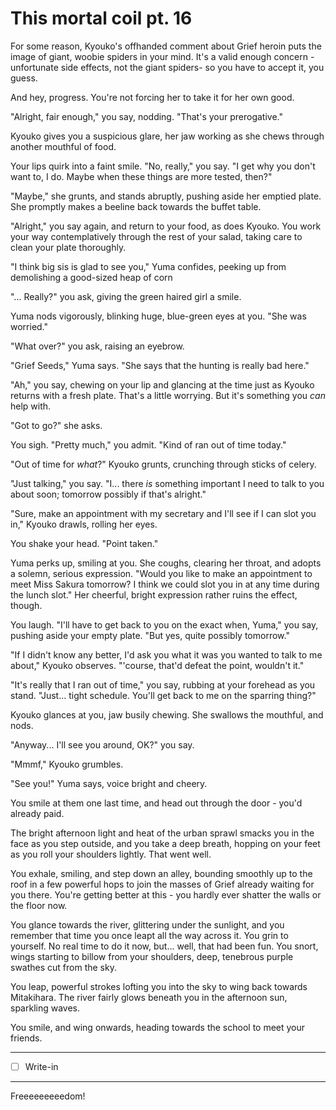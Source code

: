 # This mortal coil pt. 16

For some reason, Kyouko's offhanded comment about Grief heroin puts the image of giant, woobie spiders in your mind. It's a valid enough concern -unfortunate side effects, not the giant spiders- so you have to accept it, you guess.

And hey, progress. You're not forcing her to take it for her own good.

"Alright, fair enough," you say, nodding. "That's your prerogative."

Kyouko gives you a suspicious glare, her jaw working as she chews through another mouthful of food.

Your lips quirk into a faint smile. "No, really," you say. "I get why you don't want to, I do. Maybe when these things are more tested, then?"

"Maybe," she grunts, and stands abruptly, pushing aside her emptied plate. She promptly makes a beeline back towards the buffet table.

"Alright," you say again, and return to your food, as does Kyouko. You work your way contemplatively through the rest of your salad, taking care to clean your plate thoroughly.

"I think big sis is glad to see you," Yuma confides, peeking up from demolishing a good-sized heap of corn

"... Really?" you ask, giving the green haired girl a smile.

Yuma nods vigorously, blinking huge, blue-green eyes at you. "She was worried."

"What over?" you ask, raising an eyebrow.

"Grief Seeds," Yuma says. "She says that the hunting is really bad here."

"Ah," you say, chewing on your lip and glancing at the time just as Kyouko returns with a fresh plate. That's a little worrying. But it's something you *can* help with.

"Got to go?" she asks.

You sigh. "Pretty much," you admit. "Kind of ran out of time today."

"Out of time for *what*?" Kyouko grunts, crunching through sticks of celery.

"Just talking," you say. "I... there *is* something important I need to talk to you about soon; tomorrow possibly if that's alright."

"Sure, make an appointment with my secretary and I'll see if I can slot you in," Kyouko drawls, rolling her eyes.

You shake your head. "Point taken."

Yuma perks up, smiling at you. She coughs, clearing her throat, and adopts a solemn, serious expression. "Would you like to make an appointment to meet Miss Sakura tomorrow? I think we could slot you in at any time during the lunch slot." Her cheerful, bright expression rather ruins the effect, though.

You laugh. "I'll have to get back to you on the exact when, Yuma," you say, pushing aside your empty plate. "But yes, quite possibly tomorrow."

"If I didn't know any better, I'd ask you what it was you wanted to talk to me about," Kyouko observes. "'course, that'd defeat the point, wouldn't it."

"It's really that I ran out of time," you say, rubbing at your forehead as you stand. "Just... tight schedule. You'll get back to me on the sparring thing?"

Kyouko glances at you, jaw busily chewing. She swallows the mouthful, and nods.

"Anyway... I'll see you around, OK?" you say.

"Mmmf," Kyouko grumbles.

"See you!" Yuma says, voice bright and cheery.

You smile at them one last time, and head out through the door - you'd already paid.

The bright afternoon light and heat of the urban sprawl smacks you in the face as you step outside, and you take a deep breath, hopping on your feet as you roll your shoulders lightly. That went well.

You exhale, smiling, and step down an alley, bounding smoothly up to the roof in a few powerful hops to join the masses of Grief already waiting for you there. You're getting better at this - you hardly ever shatter the walls or the floor now.

You glance towards the river, glittering under the sunlight, and you remember that time you once leapt all the way across it. You grin to yourself. No real time to do it now, but... well, that had been fun. You snort, wings starting to billow from your shoulders, deep, tenebrous purple swathes cut from the sky.

You leap, powerful strokes lofting you into the sky to wing back towards Mitakihara. The river fairly glows beneath you in the afternoon sun, sparkling waves.

You smile, and wing onwards, heading towards the school to meet your friends.

---

- [ ] Write-in

---

Freeeeeeeeedom!
